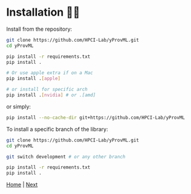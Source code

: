 
# Installation 👷‍♂️

Install from the repository:

```bash
git clone https://github.com/HPCI-Lab/yProvML.git
cd yProvML

pip install -r requirements.txt
pip install .

# Or use apple extra if on a Mac
pip install .[apple]

# or install for specific arch
pip install .[nvidia] # or .[amd]
```

or simply:

```bash
pip install --no-cache-dir git+https://github.com/HPCI-Lab/yProvML
```

To install a specific branch of the library: 

```bash
git clone https://github.com/HPCI-Lab/yProvML.git
cd yProvML

git switch development # or any other branch

pip install -r requirements.txt
pip install .
```


[Home](README.md) | [Next](setup.md)